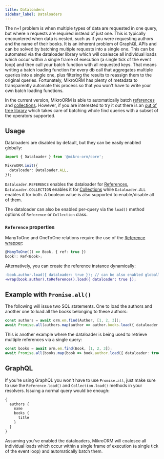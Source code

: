 ```yaml
---
title: Dataloaders
sidebar_label: Dataloaders
---
```


The n+1 problem is when multiple types of data are requested in one query, but where n requests are required instead of just one. This is typically encountered when data is nested, such as if you were requesting authors and the name of their books. It is an inherent problem of GraphQL APIs and can be solved by batching multiple requests into a single one. This can be automated via the dataloader library which will coalesce all individual loads which occur within a single frame of execution (a single tick of the event loop) and then call your batch function with all requested keys. That means writing a batch loading function for every db call that aggregates multiple queries into a single one, plus filtering the results to reassign them to the original queries. Fortunately, MikroORM has plenty of metadata to transparently automate this process so that you won't have to write your own batch loading functions.

In the current version, MikroORM is able to automatically batch [references](./guide/05-type-safety.md#reference-wrapper) and [collections](./collections.md). However, if you are interested to try it out there is an [out of tree library](https://github.com/darkbasic/mikro-orm-dataloaders) which takes care of batching whole find queries with a subset of the operators supported.

## Usage

Dataloaders are disabled by default, but they can be easily enabled globally:

```ts
import { Dataloader } from '@mikro-orm/core';

MikroORM.init({
  dataloader: Dataloader.ALL,
});
```

`Dataloader.REFERENCE` enables the dataloader for [References](./guide/05-type-safety.md#reference-wrapper), `Dataloader.COLLECTION` enables it for [Collections](./collections.md) while `Dataloader.ALL` enables it for both. A boolean value is also supported to enable/disable all of them.

The dataloader can also be enabled per-query via the `load()` method options of `Reference` or `Collection` class.

### `Reference` properties

ManyToOne and OneToOne relations require the use of the [Reference wrapper](./guide/05-type-safety.md#reference-wrapper):

```ts
@ManyToOne(() => Book, { ref: true })
book!: Ref<Book>;
```

Alternatively, you can create the reference instance dynamically:

```diff
-book.author.load({ dataloader: true }); // can be also enabled globally
+wrap(book.author).toReference().load({ dataloader: true });
```

## Example with `Promise.all()`

The following will issue two SQL statements. One to load the authors and another one to load all the books belonging to these authors:

```ts
const authors = await orm.em.find(Author, [1, 2, 3]);
await Promise.all(authors.map(author => author.books.load({ dataloader: true })));
```

This is another example where the dataloader is being used to retrieve multiple references via a single query:

```ts
const books = await orm.em.find(Book, [1, 2, 3]);
await Promise.all(books.map(book => book.author.load({ dataloader: true })));
```

## GraphQL

If you're using GraphQL you won't have to use `Promise.all`, just make sure to use the `Reference.load()` and `Collection.load()` methods in your resolvers. Issuing a normal query would be enough:

```graphql
{
  authors {
    name
    books {
      title
    }
  }
}
```

Assuming you've enabled the dataloaders, MikroORM will coalesce all individual loads which occur within a single frame of execution (a single tick of the event loop) and automatically batch them.

